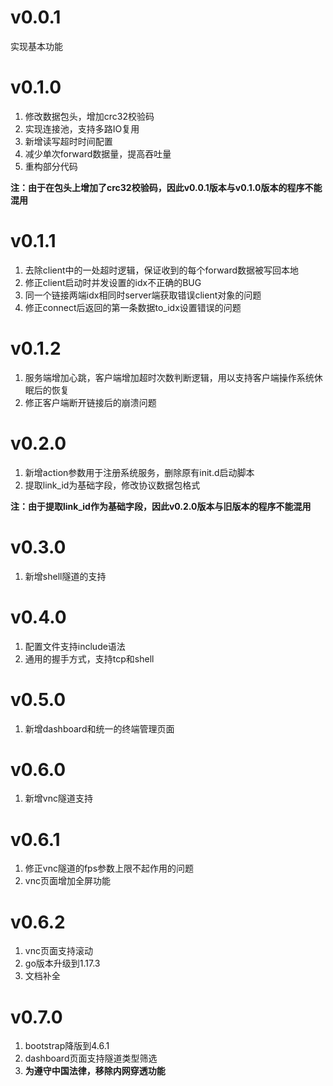 # v0.0.1

实现基本功能

# v0.1.0

1. 修改数据包头，增加crc32校验码
2. 实现连接池，支持多路IO复用
3. 新增读写超时时间配置
4. 减少单次forward数据量，提高吞吐量
5. 重构部分代码

**注：由于在包头上增加了crc32校验码，因此v0.0.1版本与v0.1.0版本的程序不能混用**

# v0.1.1

1. 去除client中的一处超时逻辑，保证收到的每个forward数据被写回本地
2. 修正client启动时并发设置的idx不正确的BUG
3. 同一个链接两端idx相同时server端获取错误client对象的问题
4. 修正connect后返回的第一条数据to_idx设置错误的问题

# v0.1.2

1. 服务端增加心跳，客户端增加超时次数判断逻辑，用以支持客户端操作系统休眠后的恢复
2. 修正客户端断开链接后的崩溃问题

# v0.2.0

1. 新增action参数用于注册系统服务，删除原有init.d启动脚本
2. 提取link_id为基础字段，修改协议数据包格式

**注：由于提取link_id作为基础字段，因此v0.2.0版本与旧版本的程序不能混用**

# v0.3.0

1. 新增shell隧道的支持

# v0.4.0

1. 配置文件支持include语法
2. 通用的握手方式，支持tcp和shell

# v0.5.0

1. 新增dashboard和统一的终端管理页面

# v0.6.0

1. 新增vnc隧道支持

# v0.6.1

1. 修正vnc隧道的fps参数上限不起作用的问题
2. vnc页面增加全屏功能

# v0.6.2

1. vnc页面支持滚动
2. go版本升级到1.17.3
3. 文档补全

# v0.7.0

1. bootstrap降版到4.6.1
2. dashboard页面支持隧道类型筛选
3. **为遵守中国法律，移除内网穿透功能**